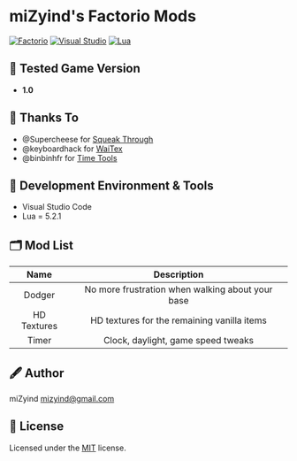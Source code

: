 # miZyind's Factorio Mods
[![Factorio](https://img.shields.io/badge/Factorio-000?style=for-the-badge&logo=steam)](https://store.steampowered.com/app/427520/Factorio)
[![Visual Studio](https://img.shields.io/badge/VSCode-007acc?style=for-the-badge&logo=visual-studio-code)](https://code.visualstudio.com)
[![Lua](https://img.shields.io/badge/5.2.1-2c2d72?style=for-the-badge&logo=lua)](https://www.lua.org)

## 🔮 Tested Game Version
- **1.0**

## 🙏 Thanks To
- @Supercheese for [Squeak Through](https://mods.factorio.com/mod/Squeak%20Through)
- @keyboardhack for [WaiTex](https://mods.factorio.com/mod/WaiTex_Full)
- @binbinhfr for [Time Tools](https://mods.factorio.com/mod/TimeTools)

## 💠 Development Environment & Tools
- Visual Studio Code
- Lua = 5.2.1

## 🗂 Mod List
|     Name    |                    Description                   |
|:-----------:|:------------------------------------------------:|
|    Dodger   | No more frustration when walking about your base |
| HD Textures |    HD textures for the remaining vanilla items   |
|    Timer    |        Clock, daylight, game speed tweaks        |

## 🖋 Author
miZyind <mizyind@gmail.com>

## 📇 License
Licensed under the [MIT](LICENSE) license.
